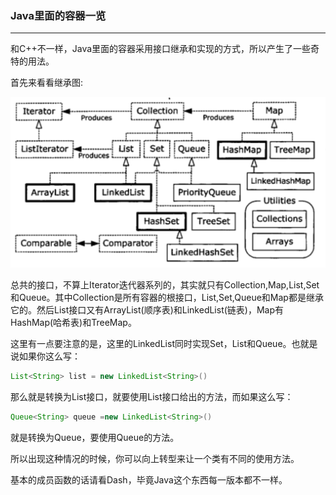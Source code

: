 ### Java里面的容器一览

***

和C++不一样，Java里面的容器采用接口继承和实现的方式，所以产生了一些奇特的用法。

首先来看看继承图:

![1](./1.png)

总共的接口，不算上Iterator迭代器系列的，其实就只有Collection,Map,List,Set和Queue。其中Collection是所有容器的根接口，List,Set,Queue和Map都是继承它的。然后List接口又有ArrayList(顺序表)和LinkedList(链表)，Map有HashMap(哈希表)和TreeMap。

这里有一点要注意的是，这里的LinkedList同时实现Set，List和Queue。也就是说如果你这么写：

```java
List<String> list = new LinkedList<String>()
```

那么就是转换为List接口，就要使用List接口给出的方法，而如果这么写：

```java
Queue<String> queue =new LinkedList<String>()
```

就是转换为Queue，要使用Queue的方法。

所以出现这种情况的时候，你可以向上转型来让一个类有不同的使用方法。



基本的成员函数的话请看Dash，毕竟Java这个东西每一版本都不一样。
